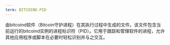 ```yaml
---
term: BITCOIND.PID
---
```


由bitcoind软件（Bitcoin守护进程）在其执行过程中生成的文件。该文件包含当前运行的bitcoind实例的进程标识符（PID）。它用于跟踪和管理软件的进程，允许其他应用程序或脚本在必要时轻松识别并与之交互。